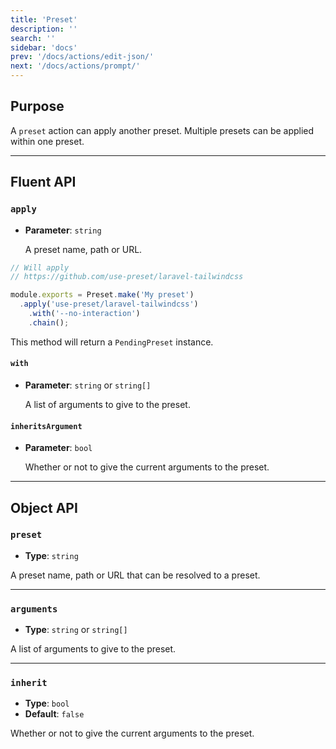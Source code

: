 ```yaml
---
title: 'Preset'
description: ''
search: ''
sidebar: 'docs'
prev: '/docs/actions/edit-json/'
next: '/docs/actions/prompt/'
---
```


## Purpose

A `preset` action can apply another preset. Multiple presets can be applied within one preset.

---

## Fluent API

### `apply`

- **Parameter**: `string`

  A preset name, path or URL.

<!-- prettier-ignore -->
```js
// Will apply
// https://github.com/use-preset/laravel-tailwindcss

module.exports = Preset.make('My preset')
  .apply('use-preset/laravel-tailwindcss')
    .with('--no-interaction')
    .chain();
```

This method will return a `PendingPreset` instance.

#### `with`

- **Parameter**: `string` or `string[]`

  A list of arguments to give to the preset.

#### `inheritsArgument`

- **Parameter**: `bool`

  Whether or not to give the current arguments to the preset.

---

## Object API

### `preset`

- **Type**: `string`

A preset name, path or URL that can be resolved to a preset.

---

### `arguments`

- **Type**: `string` or `string[]`

A list of arguments to give to the preset.

---

### `inherit`

- **Type**: `bool`
- **Default**: `false`

Whether or not to give the current arguments to the preset.
